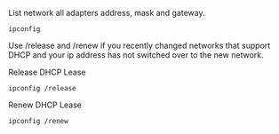 List network all adapters address, mask and gateway. 

``ipconfig``

Use /release and /renew if you recently changed networks that support DHCP and your ip address has not switched over to the new network. 

Release DHCP Lease

``ipconfig /release``

Renew DHCP Lease

``ipconfig /renew``
